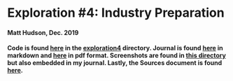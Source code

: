 # Exploration #4: Industry Preparation 

#### Matt Hudson, Dec. 2019

**Code is found [here](./code) in the [exploration4](./code/exploration4) directory. Journal is found [here](./journal/Mrh4hdJournal.md) in markdown and [here](./journal/Mrh4hdJournal.pdf) in pdf format. Screenshots are found in [this directory](./screenshots) but also embedded in my journal. Lastly, the Sources document is found [here](./sources.md).**
